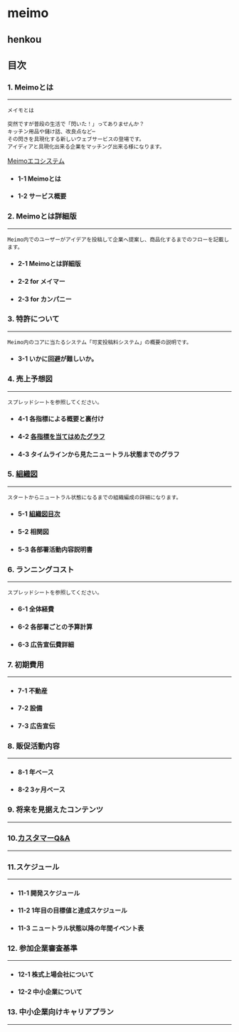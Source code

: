 # meimo
## henkou

<!--
 .dHH@HH@HHH@HH@HN                ,HH@HH@HH@HH@HH@HHMa.  MMN  .MMN
.H@H@H@HH@@HH@HH@M                ,@HH@HH@HH@HH@HH@H@HN  MMM) (MMM
JH@HH@H@H@H@@H@HH@_               JH@@H@@H@@H@@H@@H@HH@  MFdN MFdM
J@H@H@HH@HHH@H@@HH)               dHH@HH@HH@HH@HH@HH@HH  MF MMM dM
JH@H@H@H@@H@HHH@H@]               M@HH@HH@HH@HH@HH@H@@H  MF WMF dM
JH@HH@H@HH@H@@HH@Mt               (TM@H@@H@@H@@H@@H@HH@   .......
J@H@H@HH@HH@HHMY!                     "MH@HH@HH@HH@HH@H   M#M#M#M
JH@H@H@H@@H@M=                          (W@HH@HH@HH@@HH   M@
JH@HH@H@HH@P                              ?MH@@H@@HH@H@   M#M#M#M
JH@H@HH@HHt                                .MHH@HH@HH@H   M@
J@H@H@H@@F                                  .M@HH@H@@HH   MHHHHHB
JHH@HH@H#                                    (H@@H@HH@H     MNM
JH@H@HH@%                                    .HH@HH@HH@      N]
J@H@H@@H:                                     @HH@H@@HH      M]
JH@HH@HH_                                    .@@H@HH@HH      M]
JH@@H@@H[                                    .H@H@@H@@H      M]
J@HH@H@@N                                    HH@HH@HH@H     MMM
JH@@HHHHH[                                  (H@H@@H@@H@  MMN   MMN
J@H@@@@@H@e                                 TH@H@H@HH@H  MMMJ JMMM
JH@HHH@H@HHh                                  T@H@H@H@H  MFdN.MFdM
J@H@H@HH@H@HN,                                 .HH@H@H@  MF MMM dM
JH@H@@H@H@H@HHMa.                               ,@H@H@H  MF UMF d#
J@H@HH@@H@H@@HH@HMa..                           ,H@H@H@
JH@H@H@H@H@H@@H@HH@HHHHMHQQQHHH@H@N,           .H@H@H@H    MMMMN
J@H@H@H@H@HH@H@H@@H@@H@HH@HH@H@H@H@HN,       .H@H@H@H@H  MM     MM
JH@H@H@H@H@@HH@H@H@H@@H@@H@@H@H@H@HH@HMa(.(dHH@H@H@H@H@  MM     MM
(@H@H@H@H@H@H@H@H@HHH@HH@HH@H@H@H@H@H@H@H@H@@H@H@H@H@H#  MN     NM
(WH@H@H@H@H@H@H@H@@H@@H@@HH@H@H@H@H@H@H@H@H@@H@H@H@MY     MMMMN
-->

目次
---
### 1. Meimoとは
---
```
メイモとは

突然ですが普段の生活で「閃いた！」ってありませんか？
キッチン用品や儲け話、改良点など─
その閃きを具現化する新しいウェブサービスの登場です。
アイディアと具現化出来る企業をマッチング出来る様になります。
```
[Meimoエコシステム](file:///home/r1nt3c/Documents/Meimo_readme/make/img/meimo_img1.jpg )

* #### 1-1 Meimoとは
* #### 1-2 サービス概要

### 2. Meimoとは詳細版
---
```
Meimo内でのユーザーがアイデアを投稿して企業へ提案し、商品化するまでのフローを記載します。
```

*  #### 2-1 Meimoとは詳細版
*  #### 2-2 for メイマー
*  #### 2-3 for カンパニー

### 3. 特許について
---
```
Meimo内のコアに当たるシステム「可変投稿料システム」の概要の説明です。
```

* #### 3-1 いかに回避が難しいか。

### 4. 売上予想図
---
```
スプレッドシートを参照してください。
```
[link4_2]:https://docs.google.com/spreadsheets/d/1mUsKDUyf5trZyZrkwDQB6CU3rP_aJO1gFVs7uNaxRAY/edit?usp=sharing
* #### 4-1 各指標による概要と裏付け
* #### 4-2 [各指標を当てはめたグラフ][link4_2]
* #### 4-3 タイムラインから見たニュートラル状態までのグラフ

### 5. [組織図](file:///home/r1nt3c/Documents/Meimo_readme/make/mokuji.md)
---
```
スタートからニュートラル状態になるまでの組織編成の詳細になります。
```
[link5_1]:file:///home/r1nt3c/Documents/Meimo_readme/make/5_1.md
* #### 5-1 [組織図目次][link5_1]
* #### 5-2 相関図
* #### 5-3 各部署活動内容説明書

### 6. ランニングコスト
---
```
スプレッドシートを参照してください。
```

* #### 6-1 全体経費
* #### 6-2 各部署ごとの予算計算
* #### 6-3 広告宣伝費詳細

### 7. 初期費用
---
* #### 7-1 不動産
* #### 7-2 設備
* #### 7-3 広告宣伝

### 8. 販促活動内容
---
* #### 8-1 年ベース
* #### 8-2 3ヶ月ベース

### 9. 将来を見据えたコンテンツ
---
### 10.[カスタマーQ&A](file:///home/r1nt3c/Documents/Meimo_readme/make/mokuji.md)
---
### 11.スケジュール
---
* #### 11-1 開発スケジュール
* #### 11-2 1年目の目標値と達成スケジュール
* #### 11-3 ニュートラル状態以降の年間イベント表

### 12. 参加企業審査基準
---
* #### 12-1 株式上場会社について
* #### 12-2 中小企業について

### 13. 中小企業向けキャリアプラン
---
